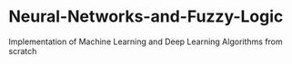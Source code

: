 # Neural-Networks-and-Fuzzy-Logic
Implementation of Machine Learning and Deep Learning Algorithms from scratch
